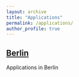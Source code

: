 ```yaml
---
layout: archive
title: "Applications"
permalink: /applications/
author_profile: true
---
```





## [Berlin](Berlin.md)
Applications in Berlin
